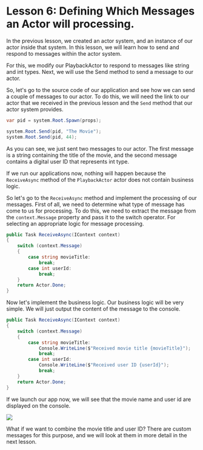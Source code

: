 # Lesson 6: Defining Which Messages an Actor will processing.

In the previous lesson, we created an actor system, and an instance of our actor inside that system. In this lesson, we will learn how to send and respond to messages within the actor system.

For this, we modify our PlaybackActor to respond to messages like string and int types. Next, we will use the Send method to send a message to our actor.

So, let's go to the source code of our application and see how we can send a couple of messages to our actor. To do this, we will need the link to our actor that we received in the previous lesson and the `Send` method that our actor system provides.

```csharp
var pid = system.Root.Spawn(props);

system.Root.Send(pid, "The Movie");
system.Root.Send(pid, 44);
```

As you can see, we just sent two messages to our actor. The first message is a string containing the title of the movie, and the second message contains a digital user ID that represents int type. 

If we run our applications now, nothing will happen because the `ReceiveAsync` method of the `PlaybackActor` actor does not contain business logic. 

So let's go to the `ReceiveAsync` method and implement the processing of our messages. First of all, we need to determine what type of message has come to us for processing. To do this, we need to extract the message from the `context.Message` property and pass it to the switch operator. For selecting an appropriate logic for message processing. 

```csharp
public Task ReceiveAsync(IContext context)
{
    switch (context.Message)
    {
        case string movieTitle:
            break;
        case int userId:
            break;
    }
    return Actor.Done;
}
```

Now let's implement the business logic. Our business logic will be very simple. We will just output the content of the message to the console.

```csharp
public Task ReceiveAsync(IContext context)
{
    switch (context.Message)
    {
        case string movieTitle:
            Console.WriteLine($"Received movie title {movieTitle}");
            break;
        case int userId:
            Console.WriteLine($"Received user ID {userId}");
            break;
    }
    return Actor.Done;
}
```

If we launch our app now, we will see that the movie name and user id are displayed on the console.

![](../../images/2_7_1.png)

What if we want to combine the movie title and user ID? There are custom messages for this purpose, and we will look at them in more detail in the next lesson.